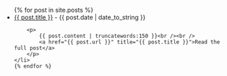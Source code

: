 <ul class="posts">
	{% for post in site.posts %}
	<li>
		<a href="{{ post.url }}" title="{{ post.title }}">{{ post.title }}</a> - <span>{{ post.date | date_to_string }}</span>
		
		<p>
			{{ post.content | truncatewords:150 }}<br /><br />
			<a href="{{ post.url }}" title="{{ post.title }}">Read the full post</a>
		</p>
	</li>
	{% endfor %}
</ul>
